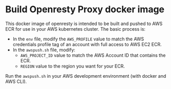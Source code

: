# Build Openresty Proxy docker image
This docker image of openresty is intended to be built and pushed to AWS ECR for use in your AWS kubernetes cluster. The basic process is:

* In the `env` file, modify the `AWS_PROFILE` value to match the AWS credentials profile tag of an account with  full access to AWS EC2 ECR.
* In the `awspush.sh` file, modify:
	* `AWS_PROJECT_ID` value to match the AWS Account ID that contains the ECR.
	* `REGION` value to the region you want for your ECR.

Run the `awspush.sh` in your AWS development environment (with docker and AWS CLI).